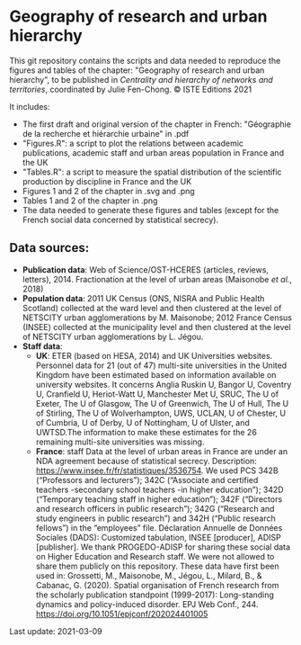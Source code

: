 # Geography of research and urban hierarchy

This git repository contains the scripts and data needed to reproduce the figures and tables of the chapter:
"Geography of research and urban hierarchy", to be published in _Centrality and hierarchy of networks and territories_, coordinated by Julie Fen-Chong. © ISTE Editions 2021

It includes: 
- The first draft and original version of the chapter in French: "Géographie de la recherche et hiérarchie urbaine" in .pdf
- "Figures.R": a script to plot the relations between academic publications, academic staff and urban areas population in France and the UK
- "Tables.R": a script to measure the spatial distribution of the scientific production by discipline in France and the UK
- Figures 1 and 2 of the chapter in .svg and .png
- Tables 1 and 2 of the chapter in .png
- The data needed to generate these figures and tables (except for the French social data concerned by statistical secrecy).

## Data sources:
- **Publication data**: Web of Science/OST-HCERES (articles, reviews, letters), 2014. Fractionation at the level of urban areas (Maisonobe _et al._, 2018)
- **Population data**: 2011 UK Census (ONS, NISRA and Public Health Scotland) collected at the ward level and then clustered at the level of NETSCITY urban agglomerations by M. Maisonobe; 2012 France Census (INSEE) collected at the municipality level and then clustered at the level of NETSCITY urban agglomerations by L. Jégou.
- **Staff data**: 
    - **UK**: ETER (based on HESA, 2014) and UK Universities websites. Personnel data for 21 (out of 47) multi-site universities in the United Kingdom have been estimated based on information available on university websites. It concerns Anglia Ruskin U, Bangor U, Coventry U, Cranfield U, Heriot-Watt U, Manchester Met U, SRUC, The U of Exeter, The U of Glasgow, The U of Greenwich, The U of Hull, The U of Stirling, The U of Wolverhampton, UWS, UCLAN, U of Chester, U of Cumbria, U of Derby, U of Nottingham, U of Ulster, and UWTSD.The information to make these estimates for the 26 remaining multi-site universities was missing.
    - **France**: staff Data at the level of urban areas in France are under an NDA agreement because of statistical secrecy.
Description: https://www.insee.fr/fr/statistiques/3536754. We used PCS 342B (“Professors and lecturers”); 342C (“Associate and certified teachers -secondary school teachers -in higher education”); 342D (“Temporary teaching staff in higher education”); 342F (“Directors and research officers in public research”); 342G (“Research and study engineers in public research”) and 342H (“Public research fellows”) in the “employees” file. Déclaration Annuelle de Données Sociales (DADS): Customized tabulation, INSEE [producer], ADISP [publisher].
We thank PROGEDO-ADISP for sharing these social data on Higher Education and Research staff. We were not allowed to share them publicly on this repository. 
These data have first been used in: Grossetti, M., Maisonobe, M., Jégou, L., Milard, B., & Cabanac, G. (2020). Spatial organisation of French research from the scholarly publication standpoint (1999-2017): Long-standing dynamics and policy-induced disorder. EPJ Web Conf., 244. https://doi.org/10.1051/epjconf/202024401005

Last update: 2021-03-09
